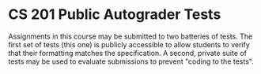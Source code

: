 # CS 201 Public Autograder Tests

Assignments in this course may be submitted to two batteries of tests.
The first set of tests (this one) is publicly accessible to allow students to
verify that their formatting matches the specification. A second, private suite
of tests may be used to evaluate submissions to prevent "coding to the tests".
